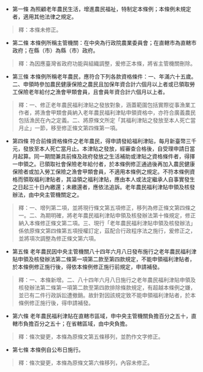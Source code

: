 * 第一條 為照顧老年農民生活，增進農民福祉，特制定本條例；本條例未規定者，適用其他法律之規定。

> 釋：本條未修正。

* 第二條 本條例所稱主管機關：在中央為行政院農業委員會；在直轄市為直轄市政府；在縣（市）為縣（市）政府。

> 釋：為因應臺灣省政府功能與組織調整，爰修正本條，將省主管機關刪除。

* 第三條 本條例所稱老年農民，應符合下列各款資格條件：一、年滿六十五歲。二、申領時參加農民健康保險之農民且加保年資合計六個月以上者或已領取勞工保險老年給付之漁會甲類會員，且會員年資合計六個月以上者。

> 釋：一、修正老年農民福利津貼之發放對象，涵蓋範圍包括實際從事漁業工作者，將漁會甲類會員納入老年農民福利津貼申領資格中，亦符合廣義農民包括漁民在內之定義。二、將原條文所定「其福利津貼之發放至本人死亡當月止」一節，移至修正條文第四條第一項。

* 第四條 符合前條資格條件之老年農民，得申請發給福利津貼，每月新臺幣三千元，發放至本人死亡當月止。本津貼之發放，經審查合格後，自受理申請日當月起算。同一期間兼具前條及政府發放之生活補助或津貼之資格條件者，得擇一申領之。已領取社會保險老年給付者，於本條例修正通過後再加入農民健康保險者或加入勞工保險之漁會甲類會員，不適用本條例之規定。不符本條例資格而領取福利津貼者，其溢領之福利津貼，應由本人或法定繼承人自事實發生之日起三十日內繳還；未繳還者，應依法追訴。老年農民福利津貼申領及核發辦法，由中央主管機關定之。

> 釋：一、增列第二項，並將現行條文第五項修正，移列為修正條文第四條之一。二、為期明確，將老年農民福利津貼申領及核發辦法第十條規定，修正納入本條修正條文第二項。三、現行「老年農民福利津貼申領及核發辦法」係依原條文第四條第五項授權訂定，茲配合行政程序法之施行，爰修正之，並將項次調整為修正條文第六項。

* 第五條 老年農民因中央主管機關八十四年六月八日發布施行之老年農民福利津貼申領及核發辦法第二條第一項第二款至第四款規定，不能申領福利津貼者，於本條例修正施行後，得依本條例修正施行前規定，申請補發。

> 釋：一、本條新增。二、八十四年六月八日施行之老年農民福利津貼申領及核發辦法第二條第一項第二款至第四款排除條款規定，有超越本條例之嫌，並已有二件行政訴訟遭撤銷。故針對因該規定致不能申領福利津貼者，於本條例修正施行後，得申請補發。

* 第六條 老年農民福利津貼在直轄市區域，申中央主管機關負擔百分之五十，直轄市負擔百分之五十；在省轄區域，由中央負擔。

> 釋：條次變更，本條為原條文第五條移列，並酌作文字修正。

* 第七條 本條例自公布日施行。

> 釋：條次變更，本條為原條文第六條移列，內容未修正。

